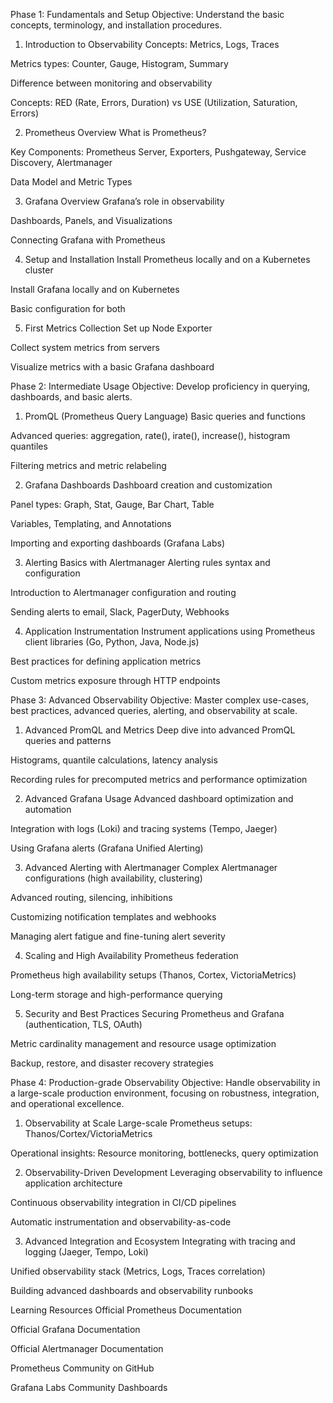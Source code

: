 Phase 1: Fundamentals and Setup
Objective: Understand the basic concepts, terminology, and installation procedures.

1. Introduction to Observability
Concepts: Metrics, Logs, Traces

Metrics types: Counter, Gauge, Histogram, Summary

Difference between monitoring and observability

Concepts: RED (Rate, Errors, Duration) vs USE (Utilization, Saturation, Errors)

2. Prometheus Overview
What is Prometheus?

Key Components: Prometheus Server, Exporters, Pushgateway, Service Discovery, Alertmanager

Data Model and Metric Types

3. Grafana Overview
Grafana’s role in observability

Dashboards, Panels, and Visualizations

Connecting Grafana with Prometheus

4. Setup and Installation
Install Prometheus locally and on a Kubernetes cluster

Install Grafana locally and on Kubernetes

Basic configuration for both

5. First Metrics Collection
Set up Node Exporter

Collect system metrics from servers

Visualize metrics with a basic Grafana dashboard

Phase 2: Intermediate Usage
Objective: Develop proficiency in querying, dashboards, and basic alerts.

1. PromQL (Prometheus Query Language)
Basic queries and functions

Advanced queries: aggregation, rate(), irate(), increase(), histogram quantiles

Filtering metrics and metric relabeling

2. Grafana Dashboards
Dashboard creation and customization

Panel types: Graph, Stat, Gauge, Bar Chart, Table

Variables, Templating, and Annotations

Importing and exporting dashboards (Grafana Labs)

3. Alerting Basics with Alertmanager
Alerting rules syntax and configuration

Introduction to Alertmanager configuration and routing

Sending alerts to email, Slack, PagerDuty, Webhooks

4. Application Instrumentation
Instrument applications using Prometheus client libraries (Go, Python, Java, Node.js)

Best practices for defining application metrics

Custom metrics exposure through HTTP endpoints

Phase 3: Advanced Observability
Objective: Master complex use-cases, best practices, advanced queries, alerting, and observability at scale.

1. Advanced PromQL and Metrics
Deep dive into advanced PromQL queries and patterns

Histograms, quantile calculations, latency analysis

Recording rules for precomputed metrics and performance optimization

2. Advanced Grafana Usage
Advanced dashboard optimization and automation

Integration with logs (Loki) and tracing systems (Tempo, Jaeger)

Using Grafana alerts (Grafana Unified Alerting)

3. Advanced Alerting with Alertmanager
Complex Alertmanager configurations (high availability, clustering)

Advanced routing, silencing, inhibitions

Customizing notification templates and webhooks

Managing alert fatigue and fine-tuning alert severity

4. Scaling and High Availability
Prometheus federation

Prometheus high availability setups (Thanos, Cortex, VictoriaMetrics)

Long-term storage and high-performance querying

5. Security and Best Practices
Securing Prometheus and Grafana (authentication, TLS, OAuth)

Metric cardinality management and resource usage optimization

Backup, restore, and disaster recovery strategies

Phase 4: Production-grade Observability
Objective: Handle observability in a large-scale production environment, focusing on robustness, integration, and operational excellence.

1. Observability at Scale
Large-scale Prometheus setups: Thanos/Cortex/VictoriaMetrics

Operational insights: Resource monitoring, bottlenecks, query optimization

2. Observability-Driven Development
Leveraging observability to influence application architecture

Continuous observability integration in CI/CD pipelines

Automatic instrumentation and observability-as-code

3. Advanced Integration and Ecosystem
Integrating with tracing and logging (Jaeger, Tempo, Loki)

Unified observability stack (Metrics, Logs, Traces correlation)

Building advanced dashboards and observability runbooks

Learning Resources
Official Prometheus Documentation

Official Grafana Documentation

Official Alertmanager Documentation

Prometheus Community on GitHub

Grafana Labs Community Dashboards
